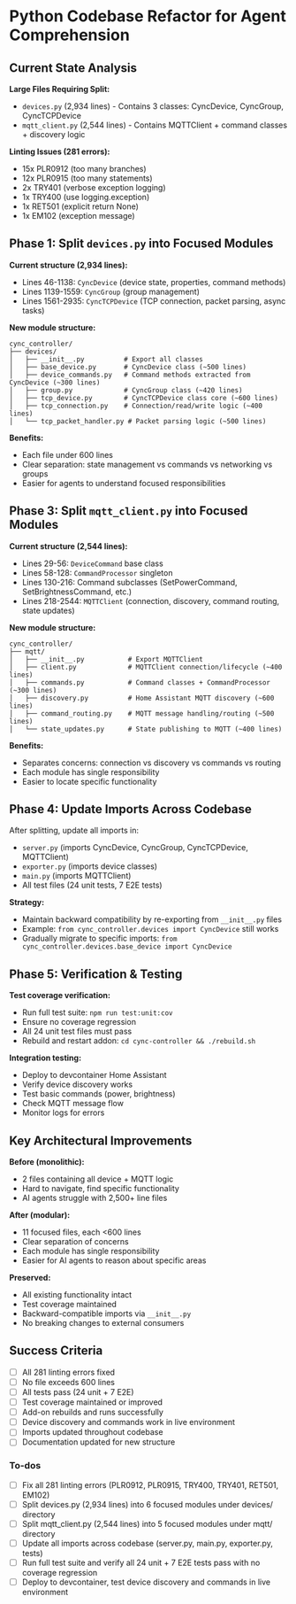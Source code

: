 <!-- dc3b6e0f-8d6f-4295-9a30-3d88e6ccc090 10875788-e4bb-4f0c-8058-154778d65539 -->
# Python Codebase Refactor for Agent Comprehension

## Current State Analysis

**Large Files Requiring Split:**

- `devices.py` (2,934 lines) - Contains 3 classes: CyncDevice, CyncGroup, CyncTCPDevice
- `mqtt_client.py` (2,544 lines) - Contains MQTTClient + command classes + discovery logic

**Linting Issues (281 errors):**

- 15x PLR0912 (too many branches)
- 12x PLR0915 (too many statements)
- 2x TRY401 (verbose exception logging)
- 1x TRY400 (use logging.exception)
- 1x RET501 (explicit return None)
- 1x EM102 (exception message)

## Phase 1: Split `devices.py` into Focused Modules

**Current structure (2,934 lines):**

- Lines 46-1138: `CyncDevice` (device state, properties, command methods)
- Lines 1139-1559: `CyncGroup` (group management)
- Lines 1561-2935: `CyncTCPDevice` (TCP connection, packet parsing, async tasks)

**New module structure:**

```
cync_controller/
├── devices/
│   ├── __init__.py          # Export all classes
│   ├── base_device.py       # CyncDevice class (~500 lines)
│   ├── device_commands.py   # Command methods extracted from CyncDevice (~300 lines)
│   ├── group.py             # CyncGroup class (~420 lines)
│   ├── tcp_device.py        # CyncTCPDevice class core (~600 lines)
│   ├── tcp_connection.py    # Connection/read/write logic (~400 lines)
│   └── tcp_packet_handler.py # Packet parsing logic (~500 lines)
```

**Benefits:**

- Each file under 600 lines
- Clear separation: state management vs commands vs networking vs groups
- Easier for agents to understand focused responsibilities

## Phase 3: Split `mqtt_client.py` into Focused Modules

**Current structure (2,544 lines):**

- Lines 29-56: `DeviceCommand` base class
- Lines 58-128: `CommandProcessor` singleton
- Lines 130-216: Command subclasses (SetPowerCommand, SetBrightnessCommand, etc.)
- Lines 218-2544: `MQTTClient` (connection, discovery, command routing, state updates)

**New module structure:**

```
cync_controller/
├── mqtt/
│   ├── __init__.py           # Export MQTTClient
│   ├── client.py             # MQTTClient connection/lifecycle (~400 lines)
│   ├── commands.py           # Command classes + CommandProcessor (~300 lines)
│   ├── discovery.py          # Home Assistant MQTT discovery (~600 lines)
│   ├── command_routing.py    # MQTT message handling/routing (~500 lines)
│   └── state_updates.py      # State publishing to MQTT (~400 lines)
```

**Benefits:**

- Separates concerns: connection vs discovery vs commands vs routing
- Each module has single responsibility
- Easier to locate specific functionality

## Phase 4: Update Imports Across Codebase

After splitting, update all imports in:

- `server.py` (imports CyncDevice, CyncGroup, CyncTCPDevice, MQTTClient)
- `exporter.py` (imports device classes)
- `main.py` (imports MQTTClient)
- All test files (24 unit tests, 7 E2E tests)

**Strategy:**

- Maintain backward compatibility by re-exporting from `__init__.py` files
- Example: `from cync_controller.devices import CyncDevice` still works
- Gradually migrate to specific imports: `from cync_controller.devices.base_device import CyncDevice`

## Phase 5: Verification & Testing

**Test coverage verification:**

- Run full test suite: `npm run test:unit:cov`
- Ensure no coverage regression
- All 24 unit test files must pass
- Rebuild and restart addon: `cd cync-controller && ./rebuild.sh`

**Integration testing:**

- Deploy to devcontainer Home Assistant
- Verify device discovery works
- Test basic commands (power, brightness)
- Check MQTT message flow
- Monitor logs for errors

## Key Architectural Improvements

**Before (monolithic):**

- 2 files containing all device + MQTT logic
- Hard to navigate, find specific functionality
- AI agents struggle with 2,500+ line files

**After (modular):**

- 11 focused files, each <600 lines
- Clear separation of concerns
- Each module has single responsibility
- Easier for AI agents to reason about specific areas

**Preserved:**

- All existing functionality intact
- Test coverage maintained
- Backward-compatible imports via `__init__.py`
- No breaking changes to external consumers

## Success Criteria

- [ ] All 281 linting errors fixed
- [ ] No file exceeds 600 lines
- [ ] All tests pass (24 unit + 7 E2E)
- [ ] Test coverage maintained or improved
- [ ] Add-on rebuilds and runs successfully
- [ ] Device discovery and commands work in live environment
- [ ] Imports updated throughout codebase
- [ ] Documentation updated for new structure

### To-dos

- [ ] Fix all 281 linting errors (PLR0912, PLR0915, TRY400, TRY401, RET501, EM102)
- [ ] Split devices.py (2,934 lines) into 6 focused modules under devices/ directory
- [ ] Split mqtt_client.py (2,544 lines) into 5 focused modules under mqtt/ directory
- [ ] Update all imports across codebase (server.py, main.py, exporter.py, tests)
- [ ] Run full test suite and verify all 24 unit + 7 E2E tests pass with no coverage regression
- [ ] Deploy to devcontainer, test device discovery and commands in live environment